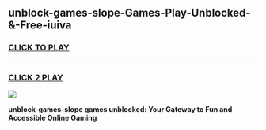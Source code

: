 
## unblock-games-slope-Games-Play-Unblocked-&-Free-iuiva
<h3>
<a href="https://premium76.site?title=unblock-games-slope&ref=24A">CLICK TO PLAY</a></h3>
<hr>

<h3>
<a href="https://premium76.site?title=unblock-games-slope&ref=24A">CLICK 2 PLAY</a>
  
</h3>

<a href="https://premium76.site?title=unblock-games-slope&ref=24A"><img src="https://clearcache.store/games.png"></a>


**unblock-games-slope games unblocked: Your Gateway to Fun and Accessible Online Gaming**
